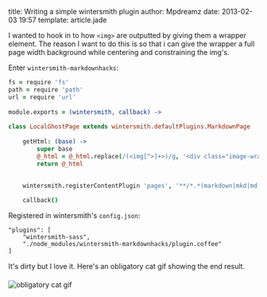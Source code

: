 title: Writing a simple wintersmith plugin
author: Mpdreamz
date: 2013-02-03 19:57
template: article.jade

I wanted to hook in to how `<img>` are outputted by giving them a wrapper element. 
The reason I want to do this is so that i can give the wrapper a full page width background while centering and constraining the img's. 

Enter `wintersmith-markdownhacks`:

```coffee
fs = require 'fs'
path = require 'path'
url = require 'url'
	
module.exports = (wintersmith, callback) ->
		
class LocalGhostPage extends wintersmith.defaultPlugins.MarkdownPage
	
	getHtml: (base) ->
		super base
		@_html = @_html.replace(/(<img[^>]+>)/g, '<div class="image-wrapper">$1</div>')
		return @_html
 
	   
	wintersmith.registerContentPlugin 'pages', '**/*.*(markdown|mkd|md)', LocalGhostPage

	callback()
```
Registered in wintersmith's `config.json`:

	"plugins": [
		"wintersmith-sass",
	    "./node_modules/wintersmith-markdownhacks/plugin.coffee"
	]

It's dirty but I love it&#153;. Here's an obligatory cat gif showing the end result.

![obligatory cat gif](https://lh3.googleusercontent.com/-LRMOoQYIynY/UNH4iMul_gI/AAAAAAAAGoY/eJHrtOsd2QI/s275/137.gif)

